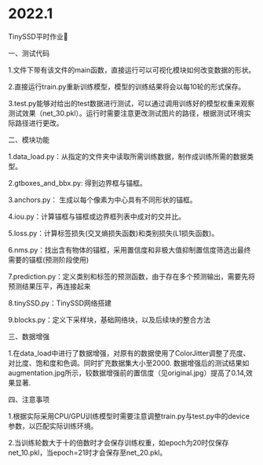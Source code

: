 # 2022.1
TinySSD平时作业📖

一、测试代码

1.文件下带有该文件的main函数，直接运行可以可视化模块如何改变数据的形状。

2.直接运行train.py重新训练模型，模型的训练结果将会以每10轮的形式保存。

3.test.py能够对给出的test数据进行测试，可以通过调用训练好的模型权重来观察测试效果（net_30.pkl）。运行时需要注意更改测试图片的路径，根据测试环境实际路径进行更改。

二、模块功能

1.data_load.py：从指定的文件夹中读取所需训练数据，制作成训练所需的数据类型。

2.gtboxes_and_bbx.py: 得到边界框与锚框。

3.anchors.py： 生成以每个像素为中心具有不同形状的锚框。

4.iou.py：计算锚框与锚框或边界框列表中成对的交并比。

5.loss.py：计算标签损失(交叉熵损失函数)和类别损失(L1损失函数)。

6.nms.py：找出含有物体的锚框，采用置信度和非极大值抑制置信度筛选出最终需要的锚框(预测阶段使用)

7.prediction.py：定义类别和标签的预测函数，由于存在多个预测输出，需要先将预测结果压平，再连接起来

8.tinySSD.py：TinySSD网络搭建

9.blocks.py：定义下采样块，基础网络块，以及后续块的整合方法

三、数据增强

1.在data_load中进行了数据增强，对原有的数据使用了ColorJitter调整了亮度、对比度、饱和度和色调。同时扩充数据集大小至2000.
数据增强后的测试结果如augmentation.jpg所示，较数据增强前的置信度（见original.jpg）提高了0.14,效果显著.


四、注意事项

1.根据实际采用CPU/GPU训练模型时需要注意调整train.py与test.py中的device参数，以匹配实际训练环境。

2.当训练轮数大于十的倍数时才会保存训练权重，如epoch为20时仅保存net_10.pkl，当epoch=21时才会保存至net_20.pkl。
